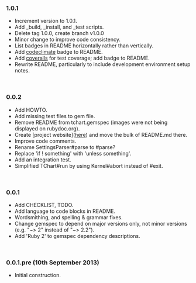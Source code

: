 ### 1.0.1
- Increment version to 1.0.1.
- Add _build, _install, and _test scripts.
- Delete tag 1.0.0, create branch v1.0.0
- Minor change to improve code consistency.
- List badges in README horizontally rather than vertically.
- Add [codeclimate](https://codeclimate.com) badge to README.
- Add [coveralls](https://coveralls.io) for test coverage; add badge to README.
- Rewrite README, particularly to include development environment setup notes.


<br>


### 0.0.2
- Add HOWTO.
- Add missing test files to gem file.
- Remove README from tchart.gemspec (images were not being displayed on rubydoc.org).
- Create [project website](<a href="http://milewdev.github.io/tchart/">here</a>) and move the bulk of README.md there.
- Improve code comments.
- Rename SettingsParser#parse to #parse?
- Replace 'if ! something' with 'unless something'.
- Add an integration test.
- Simplified TChart#run by using Kernel#abort instead of #exit.


<br>


### 0.0.1
- Add CHECKLIST, TODO.
- Add language to code blocks in README.
- Wordsmithing, and spelling & grammar fixes.
- Change gemspec to depend on major versions only, not minor versions (e.g. "~> 2" instead of "~> 2.2").
- Add 'Ruby 2' to gemspec dependency descriptions.


<br>


### 0.0.1.pre (10th September 2013)
- Initial construction.
